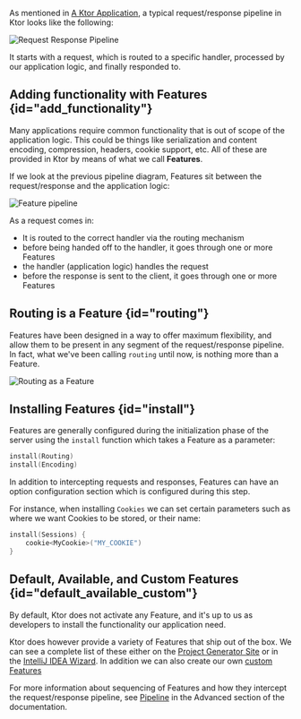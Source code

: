 [//]: # (title: Features)


As mentioned in [A Ktor Application](A_Ktor_Application.md), a typical request/response pipeline in Ktor looks like the following:



![Request Response Pipeline](request-response-pipeline.svg)



It starts with a request, which is routed to a specific handler, processed by our application logic, and finally responded to. 

## Adding functionality with Features {id="add_functionality"}

Many applications require common functionality that is out of scope of the application logic. This could be things like 
serialization and content encoding, compression, headers, cookie support, etc. All of these are provided in Ktor by means of 
what we call **Features**. 

If we look at the previous pipeline diagram, Features sit between the request/response and the application logic:



![Feature pipeline](feature-pipeline.svg)



As a request comes in:

* It is routed to the correct handler via the routing mechanism 
* before being handed off to the handler, it goes through one or more Features
* the handler (application logic) handles the request
* before the response is sent to the client, it goes through one or more Features

## Routing is a Feature {id="routing"}

Features have been designed in a way to offer maximum flexibility, and allow them to be present in any segment of the request/response pipeline.
In fact, what we've been calling `routing` until now, is nothing more than a Feature. 



![Routing as a Feature](feature-pipeline-routing.svg)



## Installing Features {id="install"}

Features are generally configured during the initialization phase of the server using the `install`
function which takes a Feature as a parameter:

```kotlin
install(Routing)
install(Encoding)
```

In addition to intercepting requests and responses, Features can have an option configuration section which is configured during this step.

For instance, when installing `Cookies` we can set certain parameters such as where we want Cookies to be stored, or their name:

```kotlin
install(Sessions) {
    cookie<MyCookie>("MY_COOKIE")
} 
```

## Default, Available, and Custom Features {id="default_available_custom"}

By default, Ktor does not activate any Feature, and it's up to us as developers to install the functionality our application need.

Ktor does however provide a variety of Features that ship out of the box. We can see a complete list of these 
either on the [Project Generator Site](https://start.ktor.io) or in the [IntelliJ IDEA Wizard](https://plugins.jetbrains.com/plugin/10823-ktor). In addition
we can also create our own [custom Features](Creating_custom_features.md)

For more information about sequencing of Features and how they intercept the request/response pipeline, see [Pipeline](Pipelines.md) in the Advanced section of the
documentation. 







 



